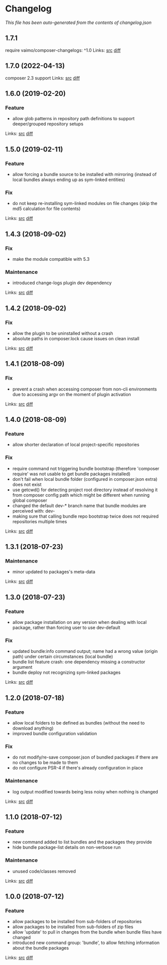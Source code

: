 # Changelog

_This file has been auto-generated from the contents of changelog.json_

## 1.7.1

require vaimo/composer-changelogs: ^1.0
Links: [src](https://github.com/vaimo/composer-repository-bundle/tree/1.7.1) [diff](https://github.com/vaimo/composer-repository-bundle/compare/1.7.0...1.7.1)

## 1.7.0 (2022-04-13)

composer 2.3 support
Links: [src](https://github.com/vaimo/composer-repository-bundle/tree/1.7.0) [diff](https://github.com/vaimo/composer-repository-bundle/compare/1.6.0...1.7.0)

## 1.6.0 (2019-02-20)

### Feature

* allow glob patterns in repository path definitions to support deeper/grouped repository setups

Links: [src](https://github.com/vaimo/composer-repository-bundle/tree/1.6.0) [diff](https://github.com/vaimo/composer-repository-bundle/compare/1.5.0...1.6.0)

## 1.5.0 (2019-02-11)

### Feature

* allow forcing a bundle source to be installed with mirroring (instead of local bundles always ending up as sym-linked entities)

### Fix

* do not keep re-installing sym-linked modules on file changes (skip the md5 calculation for file contents)

Links: [src](https://github.com/vaimo/composer-repository-bundle/tree/1.5.0) [diff](https://github.com/vaimo/composer-repository-bundle/compare/1.4.3...1.5.0)

## 1.4.3 (2018-09-02)

### Fix

* make the module compatible with 5.3

### Maintenance

* introduced change-logs plugin dev dependency

Links: [src](https://github.com/vaimo/composer-repository-bundle/tree/1.4.3) [diff](https://github.com/vaimo/composer-repository-bundle/compare/1.4.2...1.4.3)

## 1.4.2 (2018-09-02)

### Fix

* allow the plugin to be uninstalled without a crash
* absolute paths in composer.lock cause issues on clean install

Links: [src](https://github.com/vaimo/composer-repository-bundle/tree/1.4.2) [diff](https://github.com/vaimo/composer-repository-bundle/compare/1.4.1...1.4.2)

## 1.4.1 (2018-08-09)

### Fix

* prevent a crash when accessing composer from non-cli environments due to accessing argv on the moment of plugin activation

Links: [src](https://github.com/vaimo/composer-repository-bundle/tree/1.4.1) [diff](https://github.com/vaimo/composer-repository-bundle/compare/1.4.0...1.4.1)

## 1.4.0 (2018-08-09)

### Feature

* allow shorter declaration of local project-specific repositories

### Fix

* require command not triggering bundle bootstrap (therefore 'composer require' was not usable to get bundle packages installed)
* don't fail when local bundle folder (configured in composer.json extra) does not exist
* use getcwd() for detecting project root directory instead of resolving it from composer config path which might be different when running global composer
* changed the default dev-* branch name that bundle modules are perceived with: dev-<bundle-name>
* making sure that calling bundle repo bootstrap twice does not required repositories multiple times

Links: [src](https://github.com/vaimo/composer-repository-bundle/tree/1.4.0) [diff](https://github.com/vaimo/composer-repository-bundle/compare/1.3.1...1.4.0)

## 1.3.1 (2018-07-23)

### Maintenance

* minor updated to packages's meta-data

Links: [src](https://github.com/vaimo/composer-repository-bundle/tree/1.3.1) [diff](https://github.com/vaimo/composer-repository-bundle/compare/1.3.0...1.3.1)

## 1.3.0 (2018-07-23)

### Feature

* allow package installation on any version when dealing with local package, rather than forcing user to use dev-default

### Fix

* updated bundle:info command output; name had a wrong value (origin path) under certain circumstances (local bundle)
* bundle list feature crash: one dependency missing a constructor argument
* bundle deploy not recognizing sym-linked packages

Links: [src](https://github.com/vaimo/composer-repository-bundle/tree/1.3.0) [diff](https://github.com/vaimo/composer-repository-bundle/compare/1.2.0...1.3.0)

## 1.2.0 (2018-07-18)

### Feature

* allow local folders to be defined as bundles (without the need to download anything)
* improved bundle configuration validation

### Fix

* do not modify/re-save composer.json of bundled packages if there are no changes to be made to them
* do not configure PSR-4 if there's already configuration in place

### Maintenance

* log output modified towards being less noisy when nothing is changed

Links: [src](https://github.com/vaimo/composer-repository-bundle/tree/1.2.0) [diff](https://github.com/vaimo/composer-repository-bundle/compare/1.1.0...1.2.0)

## 1.1.0 (2018-07-12)

### Feature

* new command added to list bundles and the packages they provide
* hide bundle package-list details on non-verbose run

### Maintenance

* unused code/classes removed

Links: [src](https://github.com/vaimo/composer-repository-bundle/tree/1.1.0) [diff](https://github.com/vaimo/composer-repository-bundle/compare/1.0.0...1.1.0)

## 1.0.0 (2018-07-12)

### Feature

* allow packages to be installed from sub-folders of repositories
* allow packages to be installed from sub-folders of zip files
* allow 'update' to pull in changes from the bundle when bundle files have changed
* introduced new command group: 'bundle', to allow fetching information about the bundle packages

Links: [src](https://github.com/vaimo/composer-repository-bundle/tree/1.0.0) [diff](https://github.com/vaimo/composer-repository-bundle/compare/2a73a640fa65fec178c9fbad7ffd2e9d06d3bd51...1.0.0)
